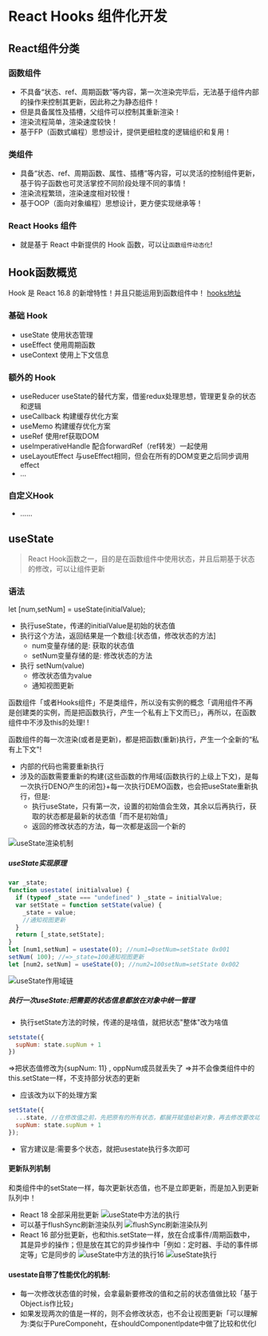 # React Hooks 组件化开发

## React组件分类

### 函数组件

+ 不具备“状态、ref、周期函数”等内容，第一次渲染完毕后，无法基于组件内部的操作来控制其更新，因此称之为静态组件！
+ 但是具备属性及插槽，父组件可以控制其重新渲染！
+ 渲染流程简单，渲染速度较快！
+ 基于FP（函数式编程）思想设计，提供更细粒度的逻辑组织和复用！

### 类组件

+ 具备“状态、ref、周期函数、属性、插槽”等内容，可以灵活的控制组件更新，基于钩子函数也可灵活掌控不同阶段处理不同的事情！
+ 渲染流程繁琐，渲染速度相对较慢！
+ 基于OOP（面向对象编程）思想设计，更方便实现继承等！

### React Hooks 组件

+ 就是基于 React 中新提供的 Hook 函数，可以让`函数组件动态化`!

## Hook函数概览

Hook 是 React 16.8 的新增特性！并且只能运用到函数组件中！
[hooks地址](https://zh-hans.reactjs.org/docs/hooks-reference.html)

### 基础 Hook

+ useState 使用状态管理
+ useEffect 使用周期函数
+ useContext 使用上下文信息

### 额外的 Hook

+ useReducer useState的替代方案，借鉴redux处理思想，管理更复杂的状态和逻辑
+ useCallback 构建缓存优化方案
+ useMemo 构建缓存优化方案
+ useRef 使用ref获取DOM
+ useImperativeHandle 配合forwardRef（ref转发）一起使用
+ useLayoutEffect 与useEffect相同，但会在所有的DOM变更之后同步调用effect
+ …

### 自定义Hook

+ ……

## useState

> React Hook函数之一，目的是在函数组件中使用状态，并且后期基于状态的修改，可以让组件更新

### 语法

let [num,setNum] = useState(initialValue);

+ 执行useState，传递的initialValue是初始的状态值
+ 执行这个方法，返回结果是一个数组:[状态值，修改状态的方法]
  + num变量存储的是: 获取的状态值
  + setNum变量存储的是: 修改状态的方法
+ 执行 setNum(value)
  + 修改状态值为value
  + 通知视图更新 


函数组件「或者Hooks组件」不是类组件，所以没有实例的概念「调用组件不再是创建类的实例，而是把函数执行，产生一个私有上下文而已」，再所以，在函数组件中不涉及this的处理! !

函数组件的每一次渲染(或者是更新)，都是把函数(重新)执行，产生一个全新的“私有上下文"!

+ 内部的代码也需要重新执行
+ 涉及的函数需要重新的构建{这些函数的作用域(函数执行的上级上下文)，是每一次执行DENO产生的闭包}+每一次执行DEMO函数，也会把useState重新执行，但是:
  + 执行useState，只有第一次，设置的初始值会生效，其余以后再执行，获取的状态都是最新的状态值「而不是初始值」
  + 返回的修改状态的方法，每一次都是返回一个新的


![useState渲染机制](./images/useState渲染机制.jpg)

##### useState实现原理

```js
var _state;
function usestate( initialvalue) {
  if (typeof _state === "undefined" ) _state = initialValue;
  var setState = function setState(value) {
    _state = value;
    //通知视图更新
  }
  return [_state,setState];
}
let [num1,setNum] = usestate(0); //num1=0setNum=setState 0x001
setNum( 100); //=>_state=100通知视图更新
let [num2，setNum] = useState(0); //num2=100setNum=setState 0x002
```

![useState作用域链](images/useState作用域链.jpg)


##### 执行一次useState:把需要的状态信息都放在对象中统一管理

+ 执行setState方法的时候，传递的是啥值，就把状态"整体"改为啥值

```js
setstate({
  supNum: state.supNum + 1
})
```
=>把状态值修改为{supNum: 11} , oppNum成员就丢失了
=>并不会像类组件中的this.setState一样，不支持部分状态的更新

+ 应该改为以下的处理方案
```js
setState({
  ...state, //在修改值之前，先把原有的所有状态，都展开赋值给新对象，再去修改要改动的那一项值即可
  supNum: state.supNum + 1
});
```

+ 官方建议是:需要多个状态，就把usestate执行多次即可
#### 更新队列机制
和类组件中的setState一样，每次更新状态值，也不是立即更新，而是加入到更新队列中！

+ React 18 全部采用批更新
![useState中方法的执行](images/useState中方法的执行.jpg)
+ 可以基于flushSync刷新渲染队列
![flushSync刷新渲染队列](images/flushSync刷新渲染队列.jpg)
+ React 16 部分批更新，也和this.setState一样，放在合成事件/周期函数中，其是异步的操作；但是放在其它的异步操作中「例如：定时器、手动的事件绑定等」它是同步的
![useState中方法的执行16](images/useState中方法的执行16.jpg)
![useState执行](images/useState执行.jpg)

#### usestate自带了性能优化的机制:

+ 每一次修改状态值的时候，会拿最新要修改的值和之前的状态值做比较「基于Object.is作比较」
+ 如果发现两次的值是一样的，则不会修改状态，也不会让视图更新「可以理解为:类似于PureComponeht，在shouldComponentlpdate中做了比较和优化l
